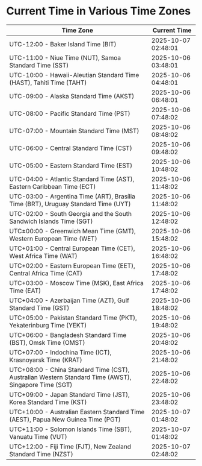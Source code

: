 # Current Time in Various Time Zones

| Time Zone | Current Time |
|-----------|--------------|
| UTC-12:00 - Baker Island Time (BIT) | 2025-10-07 02:48:01 |
| UTC-11:00 - Niue Time (NUT), Samoa Standard Time (SST) | 2025-10-06 03:48:01 |
| UTC-10:00 - Hawaii-Aleutian Standard Time (HAST), Tahiti Time (TAHT) | 2025-10-06 04:48:01 |
| UTC-09:00 - Alaska Standard Time (AKST) | 2025-10-06 06:48:01 |
| UTC-08:00 - Pacific Standard Time (PST) | 2025-10-06 07:48:02 |
| UTC-07:00 - Mountain Standard Time (MST) | 2025-10-06 08:48:02 |
| UTC-06:00 - Central Standard Time (CST) | 2025-10-06 09:48:02 |
| UTC-05:00 - Eastern Standard Time (EST) | 2025-10-06 10:48:02 |
| UTC-04:00 - Atlantic Standard Time (AST), Eastern Caribbean Time (ECT) | 2025-10-06 11:48:02 |
| UTC-03:00 - Argentina Time (ART), Brasília Time (BRT), Uruguay Standard Time (UYT) | 2025-10-06 11:48:02 |
| UTC-02:00 - South Georgia and the South Sandwich Islands Time (SGT) | 2025-10-06 12:48:02 |
| UTC±00:00 - Greenwich Mean Time (GMT), Western European Time (WET) | 2025-10-06 15:48:02 |
| UTC+01:00 - Central European Time (CET), West Africa Time (WAT) | 2025-10-06 16:48:02 |
| UTC+02:00 - Eastern European Time (EET), Central Africa Time (CAT) | 2025-10-06 17:48:02 |
| UTC+03:00 - Moscow Time (MSK), East Africa Time (EAT) | 2025-10-06 17:48:02 |
| UTC+04:00 - Azerbaijan Time (AZT), Gulf Standard Time (GST) | 2025-10-06 18:48:02 |
| UTC+05:00 - Pakistan Standard Time (PKT), Yekaterinburg Time (YEKT) | 2025-10-06 19:48:02 |
| UTC+06:00 - Bangladesh Standard Time (BST), Omsk Time (OMST) | 2025-10-06 20:48:02 |
| UTC+07:00 - Indochina Time (ICT), Krasnoyarsk Time (KRAT) | 2025-10-06 21:48:02 |
| UTC+08:00 - China Standard Time (CST), Australian Western Standard Time (AWST), Singapore Time (SGT) | 2025-10-06 22:48:02 |
| UTC+09:00 - Japan Standard Time (JST), Korea Standard Time (KST) | 2025-10-06 23:48:02 |
| UTC+10:00 - Australian Eastern Standard Time (AEST), Papua New Guinea Time (PGT) | 2025-10-07 01:48:02 |
| UTC+11:00 - Solomon Islands Time (SBT), Vanuatu Time (VUT) | 2025-10-07 01:48:02 |
| UTC+12:00 - Fiji Time (FJT), New Zealand Standard Time (NZST) | 2025-10-07 02:48:02 |
